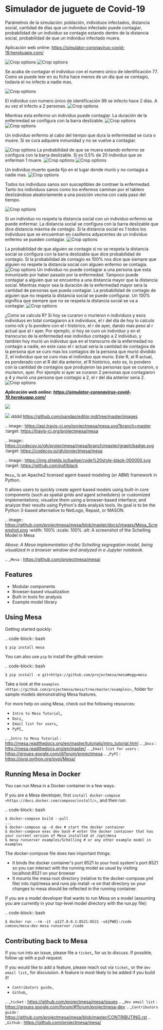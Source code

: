 Simulador de juguete de Covid-19
=========================================

Parámetros de la simulación: población, individuos infectados, distancia social, cantidad de días que un individuo infectado puede contagiar, probabilidad de un individuo se contagie estando dentro de la distancia social, probabilidad de que un individuo infectado muera.

Aplicación web online: 
https://simulator-coronavirus-covid-19.herokuapp.com/


![Crop options](https://github.com/marcoscravero2175/simulator-coronavirus-covid-19/blob/master/readme/image001.png)
![Crop options](https://github.com/marcoscravero2175/simulator-coronavirus-covid-19/blob/master/readme/image003.png)





Se acaba de contagiar el individuo con el numero único de identificación 77. Como se puede leer en su ficha hace menos de un día que se contagio, todavía el no infecto a nadie mas.

![Crop options](https://github.com/marcoscravero2175/simulator-coronavirus-covid-19/blob/master/readme/image005.png)


El individuo con numero único de identificación 99 se infecto hace 2 días. A su vez el infecto a 2 personas.
![Crop options](https://github.com/marcoscravero2175/simulator-coronavirus-covid-19/blob/master/readme/image007.png)

Mientras esta enfermo un individuo puede contagiar. La duración de la enfermedad se configura con la barra deslizable.
![Crop options](https://github.com/marcoscravero2175/simulator-coronavirus-covid-19/blob/master/readme/image009.png)
![Crop options](https://github.com/marcoscravero2175/simulator-coronavirus-covid-19/blob/master/readme/image011.png)

Un individuo enfermo al cabo del tiempo que dura la enfermedad se cura o muere. Si se cura adquiere inmunidad y no se vuelve a contagiar.

![Crop options](https://github.com/marcoscravero2175/simulator-coronavirus-covid-19/blob/master/readme/image013.png)
La probabilidad de que se muera estando enfermo se configura con la barra deslizable. Si es 0,5% de 20 individuo que se enferman 1 muere.
![Crop options](https://github.com/marcoscravero2175/simulator-coronavirus-covid-19/blob/master/readme/image015.png)
![Crop options](https://github.com/marcoscravero2175/simulator-coronavirus-covid-19/blob/master/readme/image017.png)


Un individuo muerto queda fijo en el lugar donde murió y no contagia a nadie mas.
![Crop options](https://github.com/marcoscravero2175/simulator-coronavirus-covid-19/blob/master/readme/image019.png)

Todos los individuos sanos son susceptibles de contraer la enfermedad. Tanto los individuos sanos como los enfermos caminan por el tablero deslizándose aleatoriamente a una posición vecina con cada paso del tiempo.

![Crop options](https://github.com/marcoscravero2175/simulator-coronavirus-covid-19/blob/master/readme/image021.png)

Si un individuo no respeta la distancia social con un individuo enfermo se puede enfermar. La distancia social se configura con la barra deslizable que dice distancia máxima de contagio. Si la distancia social es 1 todos los individuos que se encuentran en casilleros adyacentes de un individuo enfermo se pueden contagiar.
![Crop options](https://github.com/marcoscravero2175/simulator-coronavirus-covid-19/blob/master/readme/image023.png)

La probabilidad de que alguien se contagie si no se respeta la distancia social se configura con la barra deslizable que dice probabilidad de contagio. Si la probabilidad de contagio es 100% nos dice que siempre que alguien no respete la distancia social con alguien enfermo se contagia.
![Crop options](https://github.com/marcoscravero2175/simulator-coronavirus-covid-19/blob/master/readme/image025.png)
Un individuo no puede contagiar a una persona que esta inmunizado por haber pasado por la enfermedad. Tampoco puede contagiar a alguien que se encuentra a una distancia mayor que la distancia social. Mientras mayor sea la duración de la enfermedad mayor sera la cantidad de personas que pueda contagiar. La probabilidad de contagio de alguien que no respeta la distancia social se puede configurar. Un 100% significa que siempre que no se respeta la distancia social se va a contagiar.
![Crop options](https://github.com/marcoscravero2175/simulator-coronavirus-covid-19/blob/master/readme/image027.png)

¿Como se calcula R? Si hoy se curaron o murieron n individuos y esos individuos en total contagiaron a k individuos, el r del día de hoy lo calculo como n/k y lo pondero con el r histórico, el r de ayer, dando mas peso al r actual que al r ayer. Por ejemplo, si hoy se curo un individuo y en el transcurso de la enfermedad ese individuo contagio a 2 individuo, y también hoy murió un individuo que en el transcurro de la enfermedad no contagio a nadie, en este caso el r actual seria la cantidad de contagios de la persona que se curo mas los contagios de la persona que murió dividido 2, el individuo que se curo mas el individuo que murio. Este R, el R actual, es ponderado con el R del dia anterior, el R histórico, esto es, lo pondero con la cantidad de contagios que produjeron las personas que se curaron, o murieron, ayer. Por ejemplo si ayer se curaron 2 personas que contagiaron a 4 y murió una persona que contagio a 2, el r del día anterior seria 2.
![Crop options](https://github.com/marcoscravero2175/simulator-coronavirus-covid-19/blob/master/readme/image029.png)

***Aplicación web online: 
https://simulator-coronavirus-covid-19.herokuapp.com/***



![](https://pandao.github.io/editor.md/images/logos/editormd-logo-180x180.png)


![](https://github.com/marcoscravero2175/simulator-coronavirus-covid-19/readme/image001.png)
dddd
https://github.com/pandao/editor.md/tree/master/images

.. image:: https://api.travis-ci.org/projectmesa/mesa.svg?branch=master
        :target: https://travis-ci.org/projectmesa/mesa

.. image:: https://codecov.io/gh/projectmesa/mesa/branch/master/graph/badge.svg
  :target: https://codecov.io/gh/projectmesa/mesa

.. image:: https://img.shields.io/badge/code%20style-black-000000.svg
    :target: https://github.com/psf/black

`Mesa`_ is an Apache2 licensed agent-based modeling (or ABM) framework in Python.

It allows users to quickly create agent-based models using built-in core components (such as spatial grids and agent schedulers) or customized implementations; visualize them using a browser-based interface; and analyze their results using Python's data analysis tools. Its goal is to be the Python 3-based alternative to NetLogo, Repast, or MASON.


.. image:: https://github.com/projectmesa/mesa/blob/master/docs/images/Mesa_Screenshot.png
   :width: 100%
   :scale: 100%
   :alt: A screenshot of the Schelling Model in Mesa

*Above: A Mesa implementation of the Schelling segregation model,
being visualized in a browser window and analyzed in a Jupyter
notebook.*

.. _`Mesa` : https://github.com/projectmesa/mesa/


Features
------------

* Modular components
* Browser-based visualization
* Built-in tools for analysis
* Example model library

Using Mesa
------------

Getting started quickly:

.. code-block:: bash

    $ pip install mesa

You can also use `pip` to install the github version:

.. code-block:: bash

    $ pip install -e git+https://github.com/projectmesa/mesa#egg=mesa

Take a look at the `examples <https://github.com/projectmesa/mesa/tree/master/examples>`_ folder for sample models demonstrating Mesa features.

For more help on using Mesa, check out the following resources:

* `Intro to Mesa Tutorial`_
* `Docs`_
* `Email list for users`_
* `PyPI`_

.. _`Intro to Mesa Tutorial` : http://mesa.readthedocs.org/en/master/tutorials/intro_tutorial.html
.. _`Docs` : http://mesa.readthedocs.org/en/master/
.. _`Email list for users` : https://groups.google.com/d/forum/projectmesa
.. _`PyPI` : https://pypi.python.org/pypi/Mesa/

Running Mesa in Docker
------------------------

You can run Mesa in a Docker container in a few ways.

If you are a Mesa developer, first `install docker-compose <https://docs.docker.com/compose/install/>`_ and then run:

.. code-block:: bash

    $ docker-compose build --pull
    ...
    $ docker-compose up -d dev # start the docker container
    $ docker-compose exec dev bash # enter the docker container that has your current version of Mesa installed at /opt/mesa
    $ mesa runserver examples/Schelling # or any other example model in examples


The docker-compose file does two important things:

* It binds the docker container's port 8521 to your host system's port 8521 so you can interact with the running model as usual by visiting localhost:8521 on your browser
* It mounts the mesa root directory (relative to the docker-compose.yml file) into /opt/mesa and runs pip install -e on that directory so your changes to mesa should be reflected in the running container.


If you are a model developer that wants to run Mesa on a model (assuming you are currently in your top-level model
directory with the run.py file):

.. code-block:: bash

    $ docker run --rm -it -p127.0.0.1:8521:8521 -v${PWD}:/code comses/mesa:dev mesa runserver /code

Contributing back to Mesa
----------------------------

If you run into an issue, please file a `ticket`_ for us to discuss. If possible, follow up with a pull request.

If you would like to add a feature, please reach out via `ticket`_ or the `dev email list`_ for discussion. A feature is most likely to be added if you build it!

* `Contributors guide`_
* `Github`_

.. _`ticket` : https://github.com/projectmesa/mesa/issues
.. _`dev email list` : https://groups.google.com/forum/#!forum/projectmesa-dev
.. _`Contributors guide` : https://github.com/projectmesa/mesa/blob/master/CONTRIBUTING.rst
.. _`Github` : https://github.com/projectmesa/mesa/
